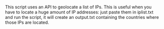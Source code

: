 This script uses an API to geolocate a list of IPs. This is useful when you have to locate a huge amount of IP addresses: just paste them in iplist.txt and run the script, it will create an output.txt containing the countries where those IPs are located.
